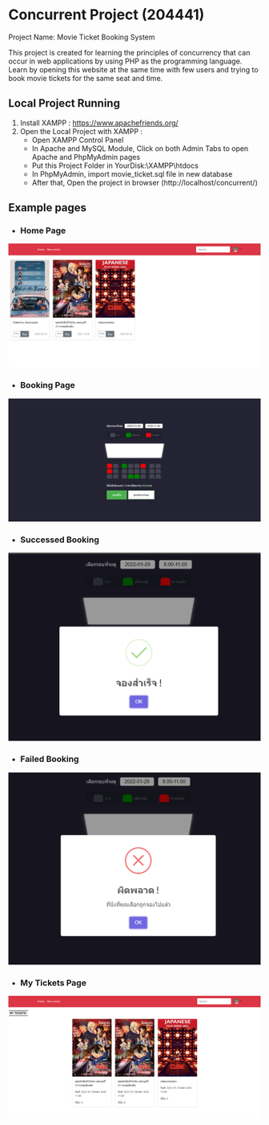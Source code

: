 # Concurrent Project (204441)

Project Name: Movie Ticket Booking System

This project is created for learning the principles of concurrency that can occur in web applications by using PHP as the programming language. Learn by opening this website at the same time with few users and trying to book movie tickets for the same seat and time.

## Local Project Running
1. Install XAMPP : https://www.apachefriends.org/
2. Open the Local Project with XAMPP :
    - Open XAMPP Control Panel
    - In Apache and MySQL Module, Click on both Admin Tabs to open Apache and PhpMyAdmin pages
    - Put this Project Folder in YourDisk:\XAMPP\htdocs
    - In PhpMyAdmin, import movie_ticket.sql file in new database
    - After that, Open the project in browser (http://localhost/concurrent/)

## Example pages
- ### Home Page
![Home Page](https://github.com/panutTea/Concurrent-Project-204441/blob/main/example%20images/Home.png)
- ### Booking Page
![Booking Page](https://github.com/panutTea/Concurrent-Project-204441/blob/main/example%20images/booking.png)
- ### Successed Booking
![Success Booking](https://github.com/panutTea/Concurrent-Project-204441/blob/main/example%20images/success.png)
- ### Failed Booking
![Failed Booking](https://github.com/panutTea/Concurrent-Project-204441/blob/main/example%20images/fail.png)
- ### My Tickets Page
![My Tickets Page](https://github.com/panutTea/Concurrent-Project-204441/blob/main/example%20images/my_tickets.png)

